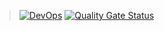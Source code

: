 > [![DevOps](https://github.com/JorgeDSDP/intellideck/actions/workflows/ci.yml/badge.svg)](https://github.com/JorgeDSDP/intellideck/actions/workflows/ci.yml)
[![Quality Gate Status](https://sonarcloud.io/api/project_badges/measure?project=JorgeDSDP_intellideck&metric=alert_status)](https://sonarcloud.io/summary/new_code?id=JorgeDSDP_intellideck)
